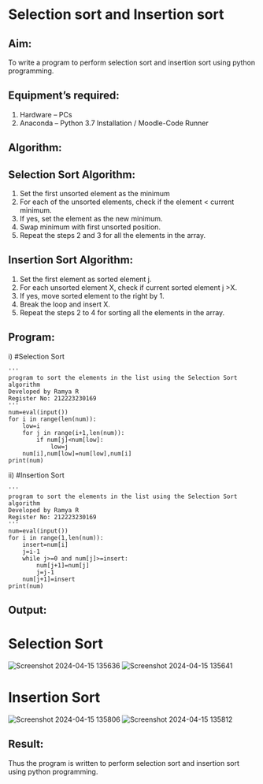 # Selection sort and Insertion sort
## Aim:
To write a program to perform selection sort and insertion sort using python programming.
## Equipment’s required:
1.	Hardware – PCs
2.	Anaconda – Python 3.7 Installation / Moodle-Code Runner
## Algorithm:
## Selection Sort Algorithm:
1.	Set the first unsorted element as the minimum
2.	For each of the unsorted elements, check if the element < current minimum.
3.	If yes, set the element as the new minimum.
4.	Swap minimum with first unsorted position.
5.	Repeat the steps 2 and 3 for all the elements in the array.
## Insertion Sort Algorithm:
1.	Set the first element as sorted element j.
2.	For each unsorted element X, check if current sorted element j >X.
3.	If yes, move sorted element to the right by 1.
4.	Break the loop and insert X.
5.	Repeat the steps 2 to 4 for sorting all the elements in the array.
## Program:
i)	#Selection Sort
```
'''
program to sort the elements in the list using the Selection Sort algorithm
Developed by Ramya R
Register No: 212223230169
'''
num=eval(input())
for i in range(len(num)):
    low=i
    for j in range(i+1,len(num)):
        if num[j]<num[low]:
            low=j
    num[i],num[low]=num[low],num[i]
print(num)
```
ii)	#Insertion Sort
```
'''
program to sort the elements in the list using the Selection Sort algorithm
Developed by Ramya R
Register No: 212223230169
'''
num=eval(input())
for i in range(1,len(num)):
    insert=num[i]
    j=i-1
    while j>=0 and num[j]>=insert:
        num[j+1]=num[j]
        j=j-1
    num[j+1]=insert
print(num)
```

## Output:
# Selection Sort
![Screenshot 2024-04-15 135636](https://github.com/ramya23000505/Sorting-Algorithms/assets/149370791/bc7e427e-c611-4104-8d81-d4f19b518edc)
![Screenshot 2024-04-15 135641](https://github.com/ramya23000505/Sorting-Algorithms/assets/149370791/2c3dd661-5801-4bbd-9bfe-e6dfbf78a8d2)
# Insertion Sort
![Screenshot 2024-04-15 135806](https://github.com/ramya23000505/Sorting-Algorithms/assets/149370791/f833c572-e148-4de1-8817-3d2198a0359e)
![Screenshot 2024-04-15 135812](https://github.com/ramya23000505/Sorting-Algorithms/assets/149370791/74d6d0b7-39a6-4628-9319-f57b3e2b420e)

## Result:
Thus the program is written to perform selection sort and insertion sort using python programming.
